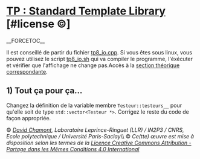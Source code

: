 # [TP : Standard Template Library](README.md "wikilink") \[\#license ©\]

\_\_FORCETOC\_\_

Il est conseillé de partir du fichier [tp8\_io.cpp](coefs-old/tp8_io.cpp "wikilink"). Si vous êtes sous linux, vous pouvez utilisez le script [tp8\_io.sh](coefs-old/tp8_io.sh "wikilink") qui va compiler le programme, l'éxécuter et vérifier que l'affichage ne change pas.Accès à la [section théorique correspondante](ComplementStl "wikilink").

## 1\) Tout ça pour ça...

Changez la définition de la variable membre `Testeur::testeurs__` pour qu'elle soit de type `std::vector<Testeur *>`. Corrigez le reste du code de façon appropriée.

© *[David Chamont](http://llr.in2p3.fr/spip.php?page=view_person&personID=121), Laboratoire Leprince-Ringuet (LLR) / IN2P3 / CNRS, Ecole polytechnique / Université Paris-Saclay*\\\\ © *Ce(tte) œuvre est mise à disposition selon les termes de la [Licence Creative Commons Attribution - Partage dans les Mêmes Conditions 4.0 International](http://creativecommons.org/licenses/by-sa/4.0/)*
